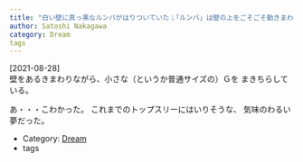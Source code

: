 ```yaml
---
title: "白い壁に真っ黒なルンバがはりついていた；「ルンバ」は壁の上をごそごそ動きまわっている ---50 cmくらいの大きな大きなＧだった！"
author: Satoshi Nakagawa
category: Dream
tags
---
```


[2021-08-28]  
 壁をあるきまわりながら、小さな（というか普通サイズの）Ｇを
まきちらしている。

 あ・・・こわかった。
これまでのトップスリーにはいりそうな、
気味のわるい夢だった。

- Category: [Dream](categories.html#Dream)
- tags
